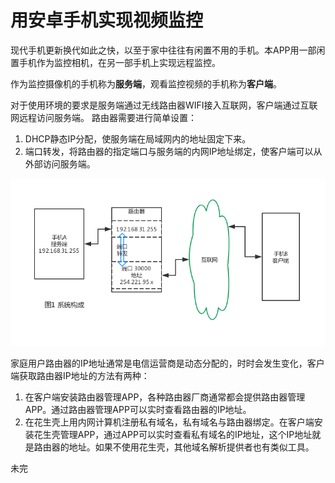 # **用安卓手机实现视频监控**
现代手机更新换代如此之快，以至于家中往往有闲置不用的手机。本APP用一部闲置手机作为监控相机，在另一部手机上实现远程监控。

作为监控摄像机的手机称为**服务端**，观看监控视频的手机称为**客户端**。

对于使用环境的要求是服务端通过无线路由器WIFI接入互联网，客户端通过互联网远程访问服务端。
路由器需要进行简单设置：
1. DHCP静态IP分配，使服务端在局域网内的地址固定下来。
2. 端口转发，将路由器的指定端口与服务端的内网IP地址绑定，使客户端可以从外部访问服务端。

![图1 系统构成](http://github.com/wxson7282/HomeMonitor/blob/master/images/HomeMonitor_1.png)

家庭用户路由器的IP地址通常是电信运营商是动态分配的，时时会发生变化，客户端获取路由器IP地址的方法有两种：
1. 在客户端安装路由器管理APP，各种路由器厂商通常都会提供路由器管理APP。通过路由器管理APP可以实时查看路由器的IP地址。
2. 在花生壳上用内网计算机注册私有域名，私有域名与路由器绑定。在客户端安装花生壳管理APP，通过APP可以实时查看私有域名的IP地址，这个IP地址就是路由器的地址。如果不使用花生壳，其他域名解析提供者也有类似工具。




未完
